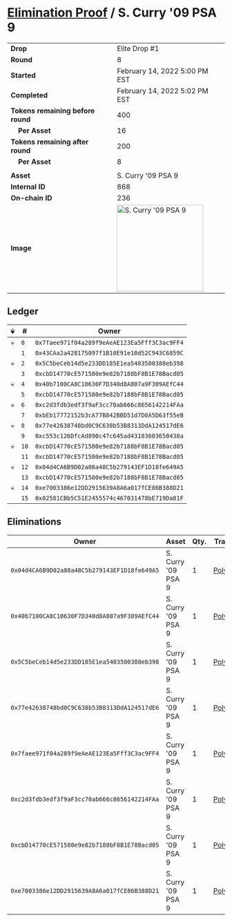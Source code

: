 # [Elimination Proof](./readme.md) / S. Curry &#039;09 PSA 9

|||
|---|---|
| **Drop** | Elite Drop #1 |
| **Round** | 8 |
| **Started** | February 14, 2022 5:00 PM EST |
| **Completed** | February 14, 2022 5:02 PM EST |
| **Tokens remaining before round** | 400 |
| **&nbsp;&nbsp;&nbsp;&nbsp;Per Asset** | 16 |
| **Tokens remaining after round** | 200 |
| **&nbsp;&nbsp;&nbsp;&nbsp;Per Asset** | 8 |
| | |
| **Asset** | S. Curry &#039;09 PSA 9 |
| **Internal ID** | 868 |
| **On-chain ID** | 236 |
| **Image** | <img src="https://tcdn.blokpax.com/95836cf2-27d6-420f-a207-daebf7f637db/1d6e64a34322e3d93fe2261458e72fb606e8b5044da27b072998d1bb01e8d078.png" height="200" alt="S. Curry &#039;09 PSA 9" /> |

## Ledger

| 💀 | # | Owner |
| --- | --- | --- |
| 💀 | `0` | `0x7faee971f04a289f9eAeAE123Ea5Fff3C3ac9FF4` |
|  | `1` | `0x43CAa2a428175097f1B10E91e10d52C943C6859C` |
| 💀 | `2` | `0x5C5beCeb14d5e233DD185E1ea5403500388eb398` |
|  | `3` | `0xcbD14770cE571580e9e82b7188bF8B1E78Bacd05` |
| 💀 | `4` | `0x40b7100CA8C10630F7D340d8A807a9F309AEfC44` |
|  | `5` | `0xcbD14770cE571580e9e82b7188bF8B1E78Bacd05` |
| 💀 | `6` | `0xc2d3fdb3edf3f9aF3cc70ab666c8656142214FAa` |
|  | `7` | `0xbEb17772152b3cA77B842BBD51d7D0A5D63f55eB` |
| 💀 | `8` | `0x77e42638748bd0C9C638b53B8313DdA124517dE6` |
|  | `9` | `0xc553c126DfcAd890c47c645ad43183603650438a` |
| 💀 | `10` | `0xcbD14770cE571580e9e82b7188bF8B1E78Bacd05` |
|  | `11` | `0xcbD14770cE571580e9e82b7188bF8B1E78Bacd05` |
| 💀 | `12` | `0x04d4CA6B9D02a08a48C5b279143EF1D18fe649A5` |
|  | `13` | `0xcbD14770cE571580e9e82b7188bF8B1E78Bacd05` |
| 💀 | `14` | `0xe7003386e12DD2915639A8A6a017fCE86B388D21` |
|  | `15` | `0x02581CBb5C51E2455574c467031478bE719Da81F` |


## Eliminations

| Owner | Asset | Qty. | Transaction |
| --- | --- | --- | --- |
| `0x04d4CA6B9D02a08a48C5b279143EF1D18fe649A5` | S. Curry '09 PSA 9 | 1 | [Polygonscan](https://polygonscan.com/tx/0xa64c4bf929f38fa9dc92ec8805eafc47520b95cca05890754972b9c498612415) |
| `0x40b7100CA8C10630F7D340d8A807a9F309AEfC44` | S. Curry '09 PSA 9 | 1 | [Polygonscan](https://polygonscan.com/tx/0xb99fb6581f00b640668c6a25f5567458fbf64ee54a89dbb855f1eccf9f136461) |
| `0x5C5beCeb14d5e233DD185E1ea5403500388eb398` | S. Curry '09 PSA 9 | 1 | [Polygonscan](https://polygonscan.com/tx/0x414bfa4647c58152bf20d097fba1749948a08d8f1d37340579b746d7782ee05e) |
| `0x77e42638748bd0C9C638b53B8313DdA124517dE6` | S. Curry '09 PSA 9 | 1 | [Polygonscan](https://polygonscan.com/tx/0x4eac740312e455b2a8bbe0d70c0b0089e0e2ac0158cdbb9671fa6278dd9e49c7) |
| `0x7faee971f04a289f9eAeAE123Ea5Fff3C3ac9FF4` | S. Curry '09 PSA 9 | 1 | [Polygonscan](https://polygonscan.com/tx/0xfe4e7e5034b21d705911d0ea8225aaac78ad3d800f052be11078fec3b00261a6) |
| `0xc2d3fdb3edf3f9aF3cc70ab666c8656142214FAa` | S. Curry '09 PSA 9 | 1 | [Polygonscan](https://polygonscan.com/tx/0x385eac0ed38dfafd106896dadfd63583029eaea09239bf5fa7a250863a62e0f5) |
| `0xcbD14770cE571580e9e82b7188bF8B1E78Bacd05` | S. Curry '09 PSA 9 | 1 | [Polygonscan](https://polygonscan.com/tx/0xaa04959190287cfd49244b46719410c21a05d62d32009562eeac4b270417ae56) |
| `0xe7003386e12DD2915639A8A6a017fCE86B388D21` | S. Curry '09 PSA 9 | 1 | [Polygonscan](https://polygonscan.com/tx/0x4db940677b1fa67c4b882673881828f9961db897cbf77afad11a17906f5e4914) |
